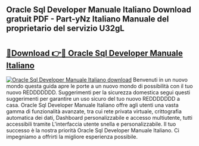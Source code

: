 ## Oracle Sql Developer Manuale Italiano Download gratuit PDF - Part-yNz Italiano Manuale del proprietario del servizio U32gL

# <h2><a href="http://dfeggxj.blite.top/?on=Oracle+Sql+Developer+Manuale+Italiano">🔗Download 👉🔴 Oracle Sql Developer Manuale Italiano</a></h2>

[![Oracle Sql Developer Manuale Italiano download](https://i.imgur.com/lujVjoI.png)](http://dfeggxj.blite.top/?on=Oracle+Sql+Developer+Manuale+Italiano)
Benvenuti in un nuovo mondo questa guida apre le porte a un nuovo mondo di possibilità con il tuo nuovo REDDDDDDD. Suggerimenti per la sicurezza domestica segui questi suggerimenti per garantire un uso sicuro del tuo nuovo REDDDDDDD a casa. Oracle Sql Developer Manuale Italiano offre agli utenti una vasta gamma di funzionalità avanzate, tra cui rete privata virtuale, crittografia automatica dei dati, Dashboard personalizzabile e accesso multiutente, tutti accessibili tramite L'interfaccia utente snella e personalizzabile. Il tuo successo è la nostra priorità Oracle Sql Developer Manuale Italiano. Ci impegniamo a offrirti la migliore esperienza possibile.
